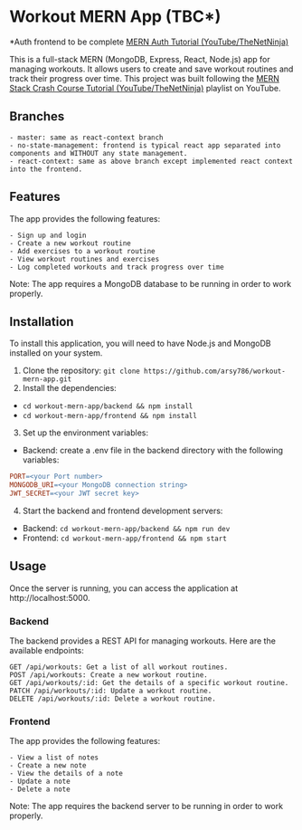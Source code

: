 # Workout MERN App (TBC\*)

\*Auth frontend to be complete [MERN Auth Tutorial (YouTube/TheNetNinja)](https://www.youtube.com/playlist?list=PL4cUxeGkcC9g8OhpOZxNdhXggFz2lOuCT)

This is a full-stack MERN (MongoDB, Express, React, Node.js) app for managing workouts. It allows users to create and save workout routines and track their progress over time.
This project was built following the [MERN Stack Crash Course Tutorial (YouTube/TheNetNinja)](https://www.youtube.com/playlist?list=PL4cUxeGkcC9iJ_KkrkBZWZRHVwnzLIoUE) playlist on YouTube.

## Branches

    - master: same as react-context branch
    - no-state-management: frontend is typical react app separated into components and WITHOUT any state management. 
    - react-context: same as above branch except implemented react context into the frontend.

## Features

The app provides the following features:

    - Sign up and login
    - Create a new workout routine
    - Add exercises to a workout routine
    - View workout routines and exercises
    - Log completed workouts and track progress over time

Note: The app requires a MongoDB database to be running in order to work properly.

## Installation

To install this application, you will need to have Node.js and MongoDB installed on your system.

1. Clone the repository: `git clone https://github.com/arsy786/workout-mern-app.git`
2. Install the dependencies: 

- `cd workout-mern-app/backend && npm install` 
- `cd workout-mern-app/frontend && npm install`

3. Set up the environment variables: 

- Backend: create a .env file in the backend directory with the following variables:

```makefile
PORT=<your Port number>
MONGODB_URI=<your MongoDB connection string>
JWT_SECRET=<your JWT secret key>
```

4. Start the backend and frontend development servers:

- Backend: `cd workout-mern-app/backend && npm run dev`
- Frontend: `cd workout-mern-app/frontend && npm start`

## Usage

Once the server is running, you can access the application at http://localhost:5000.

### Backend

The backend provides a REST API for managing workouts. Here are the available endpoints:

    GET /api/workouts: Get a list of all workout routines.
    POST /api/workouts: Create a new workout routine.
    GET /api/workouts/:id: Get the details of a specific workout routine.
    PATCH /api/workouts/:id: Update a workout routine.
    DELETE /api/workouts/:id: Delete a workout routine.
    
### Frontend

The app provides the following features:

    - View a list of notes
    - Create a new note
    - View the details of a note
    - Update a note
    - Delete a note

Note: The app requires the backend server to be running in order to work properly.
